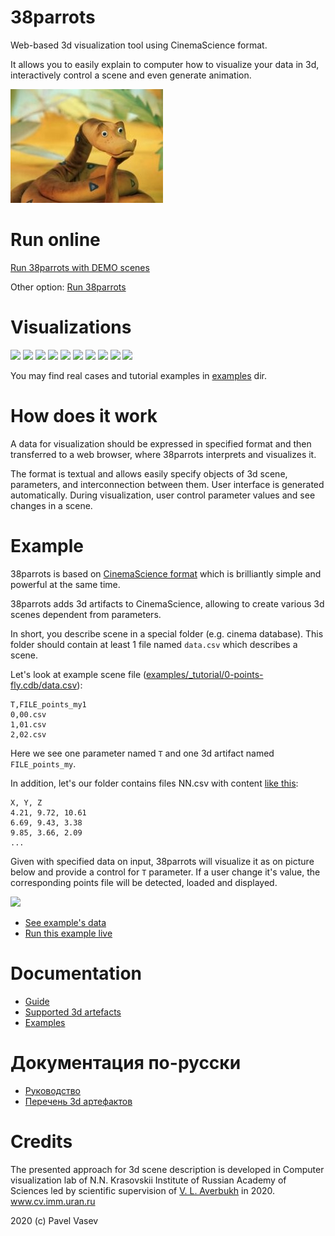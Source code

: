 # 38parrots

Web-based 3d visualization tool using CinemaScience format.

It allows you to easily explain to computer how to visualize your data in 3d, 
interactively control a scene and even generate animation.

![](doc/udav-iz-multfilma-38-popugaev.jpg)

# Run online

[Run 38parrots with DEMO scenes](http://viewlang.ru/viewlang/code/scene.html?s=https://github.com/pavelvasev/38parrots/blob/master/result.vl&conf=https://github.com/pavelvasev/38parrots/blob/master/examples/_tutorial/38conf.json)

Other option:
[Run 38parrots](http://viewlang.ru/viewlang/code/scene.html?s=https://github.com/pavelvasev/38parrots/blob/master/result.vl)

# Visualizations

![](http://showtime.lact.in/resizer_st/fit/160/160//files/visual/2020-03-12/2020-03-12-at-11-47-04.gif)
![](http://showtime.lact.in/resizer_st/fit/160/160//files/visual/2020-03-12/2020-03-12-at-14-13-10.png)
![](http://showtime.lact.in/resizer_st/fit/160/160//files/visual/2020-03-12/2020-03-12-at-14-24-20.png)
![](http://showtime.lact.in/resizer_st/fit/160/160//files/visual/2020-03-11/2020-03-11-at-14-25-15.png)
![](http://showtime.lact.in/resizer_st/fit/160/160//files/visual/2020-03-11/2020-03-11-at-10-35-30.png)
![](http://showtime.lact.in/resizer_st/fit/160/160//files/visual/2020-03-05/2020-03-05-at-14-16-05.png)
![](http://showtime.lact.in/resizer_st/fit/160/160//files/visual/2020-03-04/2020-03-04-at-13-43-27.png)
![](http://showtime.lact.in/resizer_st/fit/160/160//files/visual/2020-03-02/2020-03-02-at-20-28-43.png)
![](http://showtime.lact.in/resizer_st/fit/160/160//files/visual/2020-03-02/2020-03-02-at-22-47-20.png)
![](http://showtime.lact.in/resizer_st/fit/160/160//files/visual/2020-03-02/2020-03-02-at-20-29-14.png)

You may find real cases and tutorial examples in [examples](examples) dir.

# How does it work

A data for visualization should be expressed in specified format and then transferred to a web browser, where 38parrots interprets and visualizes it.

The format is textual and allows easily specify objects of 3d scene, parameters, and interconnection between them. User interface is generated automatically. During visualization, user
control parameter values and see changes in a scene.

# Example

38parrots is based on [CinemaScience format](https://cinemasciencewebsite.readthedocs.io/en/latest/) which is brilliantly simple and powerful at the same time.

38parrots adds 3d artifacts to CinemaScience, allowing to create various 3d scenes dependent from parameters.

In short, you describe scene in a special folder (e.g. cinema database). This folder should contain at least 1 file named `data.csv` which describes a scene.

Let's look at example scene file ([examples/_tutorial/0-points-fly.cdb/data.csv](examples/_tutorial/0-points-fly.cdb/data.csv)):
```
T,FILE_points_my1
0,00.csv
1,01.csv
2,02.csv
```
Here we see one parameter named `T` and one 3d artifact named `FILE_points_my`.

In addition, let's our folder contains files NN.csv with content [like this](examples/0-points-fly.cdb/01.csv):
```
X, Y, Z
4.21, 9.72, 10.61
6.69, 9.43, 3.38
9.85, 3.66, 2.09
...
```

Given with specified data on input, 38parrots will visualize it as on picture below and provide a control for `T` parameter. If a user change it's value, the corresponding points file will be detected, loaded and displayed.

![](http://showtime.lact.in/resizer_st/fit/320/320//files/visual/2020-03-13/2020-03-13-at-12-32-28.png)

* [See example's data](examples/_tutorial/0-points-fly.cdb)
* [Run this example live](http://tinyurl.com/txeex32)

# Documentation
* [Guide](doc/guide.md)
* [Supported 3d artefacts](doc/3d_artefacts.md)
* [Examples](examples/)

# Документация по-русски
* [Руководство](doc/guide.ru.md)
* [Перечень 3d артефактов](doc/3d_artefacts.ru.md)


# Credits

The presented approach for 3d scene description is developed in Computer visualization lab of N.N. Krasovskii Institute of Russian Academy of Sciences led by scientific supervision of [V. L. Averbukh](https://www.researchgate.net/profile/Vladimir_Averbukh) in 2020. www.cv.imm.uran.ru

2020 (c) Pavel Vasev

